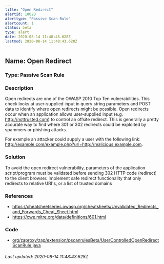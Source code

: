 ```yaml
---
title: "Open Redirect"
alertid: 10028
alerttype: "Passive Scan Rule"
alertcount: 1
status: beta
type: alert
date: 2020-08-14 11:48:43.628Z
lastmod: 2020-08-14 11:48:43.628Z
---
```

## Name: Open Redirect

### Type: Passive Scan Rule


### Description

Open redirects are one of the OWASP 2010 Top Ten vulnerabilities. This check looks at user-supplied input in query string parameters and POST data to identify where open redirects might be possible. Open redirects occur when an application allows user-supplied input (e.g. http://nottrusted.com) to control an offsite redirect. This is generally a pretty accurate way to find where 301 or 302 redirects could be exploited by spammers or phishing attacks.

For example an attacker could supply a user with the following link: http://example.com/example.php?url=http://malicious.example.com.

### Solution

To avoid the open redirect vulnerability, parameters of the application script/program must be validated before sending 302 HTTP code (redirect) to the client browser. Implement safe redirect functionality that only redirects to relative URI's, or a list of trusted domains

### References

* https://cheatsheetseries.owasp.org/cheatsheets/Unvalidated_Redirects_and_Forwards_Cheat_Sheet.html
* https://cwe.mitre.org/data/definitions/601.html

### Code

 * [org/zaproxy/zap/extension/pscanrulesBeta/UserControlledOpenRedirectScanRule.java](https://github.com/zaproxy/zap-extensions/blob/master/addOns/pscanrulesBeta/src/main/java/org/zaproxy/zap/extension/pscanrulesBeta/UserControlledOpenRedirectScanRule.java)

###### Last updated: 2020-08-14 11:48:43.628Z
